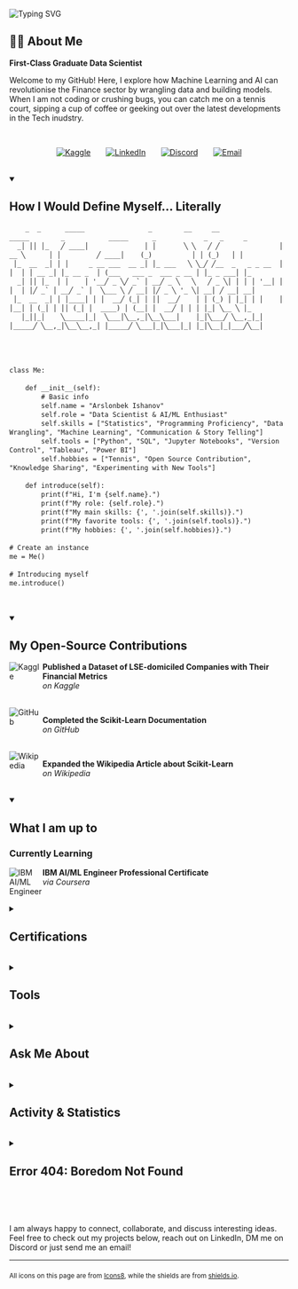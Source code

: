 ![Typing SVG](https://readme-typing-svg.herokuapp.com?lines=Hello+World%2C+I'm+Arslan!;I+am+a+First-Class+Data+Scientist+and+a+AI%2FML+Engineer!&center=true&width=800&height=120&color=F7AB0A&font=Fira+Code)

<h2>🙋‍♂️ About Me</h2>
    
**First-Class Graduate Data Scientist**
    
Welcome to my GitHub! Here, I explore how Machine Learning and AI can revolutionise the Finance sector by wrangling data and building models. When I am not coding or crushing bugs, you can catch me on a tennis court, sipping a cup of coffee or geeking out over the latest developments in the Tech inudstry.

<br clear="left"/>
    
<!-- Social icons section -->
<p align="center">
  <a href="https://www.kaggle.com/arslonbekishanov"><img width="60px" height="60px" alt="Kaggle" title="View my Kaggle Profile" src="https://github.com/user-attachments/assets/ad310da5-faf4-41f9-b181-f6a4427e3143"/></a>
  &#8287;&#8287;&#8287;&#8287;&#8287;
  <a href="https://www.linkedin.com/in/arslonbek-ishanov/"><img width="60px" height="60px" alt="LinkedIn" title="View my LinkedIn" src="https://github.com/user-attachments/assets/21bbd330-375c-40f4-8b89-21816b970726"/></a>
  &#8287;&#8287;&#8287;&#8287;&#8287;
  <a href="https://discord.gg/pztXdqF8" alt="Discord"><img width="60px" height="60px" alt="Discord" title="DM me on Discord" src="https://github.com/user-attachments/assets/2737e823-dffa-43c8-83c1-d86dd9b2c0fd"/></a>
  &#8287;&#8287;&#8287;&#8287;&#8287; 
  <a href="mailto:arslonbek.ishanov.work@gmail.com"><img width="60px" height="60px" alt="Email" title="Send me an email" src="https://github.com/user-attachments/assets/305ed9a9-0f54-48e0-b3d6-c7478b3e0b05"/></a>
</p>

<br clear="left"/>



<details open>
    <summary><h2>How I Would Define Myself... Literally</h2></summary>


```text
    _  _      _____                _        __     __                _____        _           _____      _            _   _     _   
  _│ ││ │_   ╱ ____│              │ │       ╲ ╲   ╱ ╱               │  __ ╲      │ │         ╱ ____│    (_)          │ │ (_)   │ │  
 │_  __  _│ │ │     _ __ ___  __ _│ │_ ___   ╲ ╲_╱ ╱__  _   _ _ __  │ │  │ │ __ _│ │_ __ _  │ (___   ___ _  ___ _ __ │ │_ _ ___│ │_ 
  _│ ││ │_  │ │    │ '__╱ _ ╲╱ _` │ __╱ _ ╲   ╲   ╱ _ ╲│ │ │ │ '__│ │ │  │ │╱ _` │ __╱ _` │  ╲___ ╲ ╱ __│ │╱ _ ╲ '_ ╲│ __│ ╱ __│ __│
 │_  __  _│ │ │____│ │ │  __╱ (_│ │ ││  __╱    │ │ (_) │ │_│ │ │    │ │__│ │ (_│ │ ││ (_│ │  ____) │ (__│ │  __╱ │ │ │ │_│ ╲__ ╲ │_ 
   │_││_│    ╲_____│_│  ╲___│╲__,_│╲__╲___│    │_│╲___╱ ╲__,_│_│    │_____╱ ╲__,_│╲__╲__,_│ │_____╱ ╲___│_│╲___│_│ │_│╲__│_│___╱╲__│
                                                                                                                                    
                                                                                                                                    
                                                                                                                         

class Me:
    
    def __init__(self):
        # Basic info
        self.name = "Arslonbek Ishanov"
        self.role = "Data Scientist & AI/ML Enthusiast"
        self.skills = ["Statistics", "Programming Proficiency", "Data Wrangling", "Machine Learning", "Communication & Story Telling"]
        self.tools = ["Python", "SQL", "Jupyter Notebooks", "Version Control", "Tableau", "Power BI"]
        self.hobbies = ["Tennis", "Open Source Contribution", "Knowledge Sharing", "Experimenting with New Tools"]

    def introduce(self):
        print(f"Hi, I'm {self.name}.")
        print(f"My role: {self.role}.")
        print(f"My main skills: {', '.join(self.skills)}.")
        print(f"My favorite tools: {', '.join(self.tools)}.")
        print(f"My hobbies: {', '.join(self.hobbies)}.")

# Create an instance
me = Me()

# Introducing myself
me.introduce()


```

</details>

<br clear="left"/>



<details open>
  
  <summary><h2>My Open-Source Contributions</h2></summary>

  <a href="https://www.kaggle.com/datasets/arslonbekishanov/companies-listed-on-london-stock-exchange/data">
  <img align="left" width="60px" height="60px" alt="Kaggle" src="https://github.com/user-attachments/assets/ad310da5-faf4-41f9-b181-f6a4427e3143"/>
  </a>

  **Published a Dataset of LSE-domiciled Companies with Their Financial Metrics**  
  *on Kaggle*

  <br clear="left"/>
  
  <a href="https://github.com/scikit-learn/scikit-learn/issues/30907">
  <img align="left" width="60px" height="60px" alt="GitHub" src="https://github.com/user-attachments/assets/d5b51b48-abc1-4e6b-ac0a-fa0ec1042c34"/>
  </a>

  **Completed the Scikit-Learn Documentation**  
  *on GitHub*

  <br clear="left"/>

  <a href="https://en.wikipedia.org/wiki/Talk:Scikit-learn">
  <img align="left" width="60px" height="60px" alt="Wikipedia" src="https://github.com/user-attachments/assets/b56e9830-221f-43f1-92a0-62f1ea08c89f"/>
  </a>

  **Expanded the Wikipedia Article about Scikit-Learn**  
  *on Wikipedia*

</details>

<br clear="left"/>



<details open>
  
  <summary><h2>What I am up to</h2></summary>

  <h3>Currently Learning</h3>
  <a href="https://www.coursera.org/professional-certificates/ai-engineer">
    <img align="left" width="60px" height="60px" alt="IBM AI/ML Engineer" src="https://github.com/user-attachments/assets/f3a5a9e4-07b6-437f-b7f9-2c0e7645b93f"/>
  </a>
  
  **IBM AI/ML Engineer Professional Certificate**  
  *via Coursera*
  
</details>

<br clear="left"/>



<details>
  
  <summary><h2>Certifications</h2></summary>
  <!---
  <p align="center">
    <a href="https://coursera.org/share/e549ab24011be72466334b0c6bcb7c77"><img width="1262" height="976" alt="Google_Certificate" src="https://github.com/user-attachments/assets/5a37779c-06f9-44d7-a9a8-8c00ee950c72"/></a>
  </p>
  --->

  <p align="center">
    <a href="https://coursera.org/share/e549ab24011be72466334b0c6bcb7c77"><img width="1262px" height="976px" alt="Google_Certificate" src="https://github.com/user-attachments/assets/5a37779c-06f9-44d7-a9a8-8c00ee950c72"/></a>
  </p>

</details>

<br clear="left"/>




<details>
  <summary><h2>Tools</h2></summary>
  
  <h3>Programming & Markup Languages</h3>

  ![Python](https://img.shields.io/badge/Python-3776AB?style=for-the-badge&logo=python&logoColor=white)
  ![R](https://img.shields.io/badge/R-276DC3?style=for-the-badge&logo=r&logoColor=white)
  ![SQL](https://img.shields.io/badge/SQL-336791?style=for-the-badge&logo=postgresql&logoColor=white)
  ![Markdown](https://img.shields.io/badge/Markdown-000000?style=for-the-badge&logo=markdown&logoColor=white)
  ![HTML5](https://img.shields.io/badge/HTML5-E34F26?style=for-the-badge&logo=html5&logoColor=white)
  ![CSS3](https://img.shields.io/badge/CSS3-1572B6?style=for-the-badge&logo=css3&logoColor=white)
  ![LaTeX](https://img.shields.io/badge/LaTeX-008080?style=for-the-badge&logo=latex&logoColor=white)

  <h3>Frameworks & Libraries</h3>
  
  ![NumPy](https://img.shields.io/badge/NumPy-013243?style=for-the-badge&logo=numpy&logoColor=white)
  ![Pandas](https://img.shields.io/badge/Pandas-150458?style=for-the-badge&logo=pandas&logoColor=white)
  ![SciPy](https://img.shields.io/badge/SciPy-8CAAE6?style=for-the-badge&logo=scipy&logoColor=white)
  ![Matplotlib](https://img.shields.io/badge/Matplotlib-11557C?style=for-the-badge&logo=matplotlib&logoColor=white)
  ![Seaborn](https://img.shields.io/badge/Seaborn-4EABE6?style=for-the-badge&logo=python&logoColor=white)
  ![Plotly](https://img.shields.io/badge/Plotly-3F4F75?style=for-the-badge&logo=plotly&logoColor=white)
  ![Scikit--Learn](https://img.shields.io/badge/Scikit--Learn-F7931E?style=for-the-badge&logo=scikitlearn&logoColor=white)
  ![XGBoost](https://img.shields.io/badge/XGBoost-015C8B?style=for-the-badge)
  ![LightGBM](https://img.shields.io/badge/LightGBM-31C854?style=for-the-badge)
  ![TensorFlow](https://img.shields.io/badge/TensorFlow-FF6F00?style=for-the-badge&logo=tensorflow&logoColor=white)
  ![Keras](https://img.shields.io/badge/Keras-D00000?style=for-the-badge&logo=keras&logoColor=white)
  ![PyTorch](https://img.shields.io/badge/PyTorch-EE4C2C?style=for-the-badge&logo=pytorch&logoColor=white)
  ![TabNet](https://img.shields.io/badge/TabNet-EE4C2C?style=for-the-badge&logo=pytorch&logoColor=white)
  ![Optuna](https://img.shields.io/badge/Optuna-0094F5?style=for-the-badge&logo=python&logoColor=white)
  ![RAPIDS.ai](https://img.shields.io/badge/RAPIDS.ai-76B900?style=for-the-badge&logo=nvidia&logoColor=white)
  ![yfinance](https://img.shields.io/badge/yfinance-6001D2?style=for-the-badge&logo=yahoo&logoColor=white)
  ![Requests](https://img.shields.io/badge/requests-000000?style=for-the-badge&logo=python&logoColor=white)
  ![BeautifulSoup4](https://img.shields.io/badge/beautifulsoup4-3C7C3A?style=for-the-badge&logo=python&logoColor=white)

  <h3>AI</h3>
  
  ![ChatGPT](https://img.shields.io/badge/ChatGPT-10A37F?style=for-the-badge&logo=openai&logoColor=white)
  ![Claude](https://img.shields.io/badge/Claude-FFD700?style=for-the-badge&logo=anthropic&logoColor=black)
  ![Gemini](https://img.shields.io/badge/Gemini-00BFFF?style=for-the-badge&logo=google&logoColor=white)
  ![Copilot](https://img.shields.io/badge/Copilot-0078D4?style=for-the-badge&logo=microsoft&logoColor=white)
  ![OpenAI API](https://img.shields.io/badge/OpenAI%20API-412991?style=for-the-badge&logo=openai&logoColor=white)
  ![Hugging Face](https://img.shields.io/badge/HuggingFace-FF9900?style=for-the-badge&logo=huggingface&logoColor=white)
  ![LangChain](https://img.shields.io/badge/LangChain-00CFFF?style=for-the-badge&logo=python&logoColor=white)
  ![LlamaIndex](https://img.shields.io/badge/LlamaIndex-7B68EE?style=for-the-badge&logo=python&logoColor=white)
  


  <h3>Databases & Cloud</h3>
  
  ![MySQL](https://img.shields.io/badge/MySQL-4479a1?style=for-the-badge&logo=mysql&logoColor=white)
  ![PostgreSQL](https://img.shields.io/badge/PostgreSQL-336791?style=for-the-badge&logo=postgresql&logoColor=white)
  ![Oracle](https://img.shields.io/badge/Oracle-F80000?style=for-the-badge&logo=oracle&logoColor=white)
  ![Azure](https://img.shields.io/badge/Azure-6A0DAD?style=for-the-badge&logo=microsoftazure&logoColor=white)
  ![Google Cloud](https://img.shields.io/badge/Google%20Cloud-4285F4?style=for-the-badge&logo=googlecloud&logoColor=white)
  ![BigQuery](https://img.shields.io/badge/BigQuery-4285F4?style=for-the-badge&logo=googlebigquery&logoColor=white)


  <h3>Software</h3>
  
  ![Tableau](https://img.shields.io/badge/Tableau-1E3A5F?style=for-the-badge&logoColor=white)
  ![MS PowerPoint](https://img.shields.io/badge/MS%20PowerPoint-B7472A?style=for-the-badge&logo=microsoftpowerpoint&logoColor=white)
  ![MS Teams](https://img.shields.io/badge/MS%20Teams-6264A7?style=for-the-badge&logo=microsoftteams&logoColor=white)
  ![Power BI](https://img.shields.io/badge/Power%20BI-F2C811?style=for-the-badge&logo=powerbi&logoColor=black)
  ![PyCharm](https://img.shields.io/badge/PyCharm-000000?style=for-the-badge&logo=pycharm&logoColor=white)
  ![Anaconda](https://img.shields.io/badge/Anaconda-44A833?style=for-the-badge&logo=anaconda&logoColor=white)
  ![Jupyter Notebook](https://img.shields.io/badge/Jupyter-F37626?style=for-the-badge&logo=jupyter&logoColor=white)
  ![VS Code](https://img.shields.io/badge/VS%20Code-007ACC?style=for-the-badge&logo=visualstudiocode&logoColor=white)
  ![Discord](https://img.shields.io/badge/Discord-5865F2?style=for-the-badge&logo=discord&logoColor=white)
  ![Kaggle](https://img.shields.io/badge/Kaggle-20BEFF?style=for-the-badge&logo=kaggle&logoColor=white)
  ![Overleaf](https://img.shields.io/badge/Overleaf-47A141?style=for-the-badge&logo=overleaf&logoColor=white)
  ![GitHub Desktop](https://img.shields.io/badge/GitHub%20Desktop-8034A9?style=for-the-badge&logo=github&logoColor=white)
  
</details>

<br clear="left"/>



<details>
  <summary><h2>Ask Me About</h2></summary>

  - Python, Pandas, NumPy, SciPy  
  - Machine Learning (Random Forest, XGBoost, TabNet)  
  - Deep Learning & Neural Networks  
  - Data Analysis & Visualisation  
  - Stock Market Analysis & Financial Modelling  
  - SQL, Databases, BigQuery  
  - Data Scraping & APIs (yfinance, BeautifulSoup, Requests)
  - Collaborations
  - Tennis
  - Coffee
  - Anything else you think is interesting!

</details>

<br clear="left"/>



<details>
    <summary><h2>Activity & Statistics</h2></summary>

<h3>Total Contributions on GitHub</h3>   
    
![GitHub Snake Dark](https://github.com/Arslan2003/Arslan2003/blob/output/github-snake-dark.svg#gh-dark-mode-only)
![GitHub Snake Light](https://github.com/Arslan2003/Arslan2003/blob/output/ocean.gif#gh-light-mode-only)


<h3>Statistics</h3>

<!--- ![Top Langs](https://github-readme-stats.vercel.app/api/top-langs/?username=Arslan2003&theme=tokyonight) --->

<picture>
  <source 
    srcset="https://github-readme-stats.vercel.app/api/top-langs/?username=Arslan2003&theme=tokyonight" 
    media="(prefers-color-scheme: dark)"/>
  <source 
    srcset="https://github-readme-stats.vercel.app/api/top-langs/?username=Arslan2003&theme=default" 
    media="(prefers-color-scheme: light)"/>
  <img src="https://github-readme-stats.vercel.app/api/top-langs/?username=Arslan2003"/>
</picture>


> Note: The languages displayed here are based on the code in my public repositories and do not reflect my overall experience or proficiency fully.



</details>

<br clear="left"/>

<details>
    <summary><h2>Error 404: Boredom Not Found</h2></summary>
    
Here are a couple of jokes to brighten your day! ;)
    
> **Joke 1:** There are two types of people in the world:
  > 1. Those who can extrapolate from incomplete data.

<br clear="left"/>

> **Joke 2:** There are 10 types of people: those who understand binary, and those who do not.
    
</details>

<br clear="left"/>
<br clear="left"/>
<br clear="left"/>

<p>
  I am always happy to connect, collaborate, and discuss interesting ideas. Feel free to check out my projects below, reach out on LinkedIn, DM me on Discord or just send me an email!
</p>

---

<p>
  <sub>All icons on this page are from <a href="https://icons.docs.icons8.com/" target="_blank">Icons8</a>, while the shields are from <a href="https://shields.io/" target="_blank">shields.io</a>.</sub>
</p>



<!--- Add the detail and summary tags for each section except the first one --->
